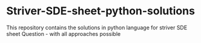 # Striver-SDE-sheet-python-solutions
This repository contains the solutions in python language for striver SDE sheet Question - with all approaches possible
